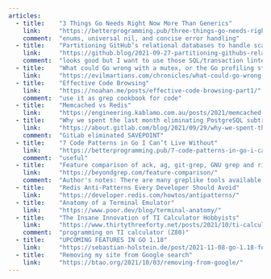 ```yaml
---
articles:
  - title:    "3 Things Go Needs Right Now More Than Generics"
    link:     "https://betterprogramming.pub/three-things-go-needs-right-now-more-than-generics-a6225d62f76b"
    comment:  "enums, universal nil, and concise error handling"
  - title:    "Partitioning GitHub’s relational databases to handle scale"
    link:     "https://github.blog/2021-09-27-partitioning-githubs-relational-databases-scale/"
    comment:  "looks good but I want to use those SQL/transaction linters"
  - title:    "What could Go wrong with a mutex, or the Go profiling story"
    link:     "https://evilmartians.com/chronicles/what-could-go-wrong-with-a-mutex-or-the-go-profiling-story"
  - title:    "Effective Code Browsing"
    link:     "https://noahan.me/posts/effective-code-browsing-part1/"
    comment:  "use it as grep cookbook for code"
  - title:    "Memcached vs Redis"
    link:     "https://engineering.kablamo.com.au/posts/2021/memcached-vs-redis-whats-the-difference"
  - title:    "Why we spent the last month eliminating PostgreSQL subtransactions"
    link:     "https://about.gitlab.com/blog/2021/09/29/why-we-spent-the-last-month-eliminating-postgresql-subtransactions/"
    comment:  "GitLab eliminated SAVEPOINT"
  - title:    "7 Code Patterns in Go I Can’t Live Without"
    link:     "https://betterprogramming.pub/7-code-patterns-in-go-i-cant-live-without-f46f72f58c4b"
    comment:  "useful"
  - title:    "Feature comparison of ack, ag, git-grep, GNU grep and ripgrep"
    link:     "https://beyondgrep.com/feature-comparison/"
    comment:  "Author's notes: There are many greplike tools available to choose from. ripgrep is currently the fastest, which folks seem to focus on, but they have different features. Here's a chart to help you see which tools can do what."
  - title:    "Redis Anti-Patterns Every Developer Should Avoid"
    link:     "https://developer.redis.com/howtos/antipatterns/"
  - title:    "Anatomy of a Terminal Emulator"
    link:     "https://www.poor.dev/blog/terminal-anatomy/"
  - title:    "The Insane Innovation of TI Calculator Hobbyists"
    link:     "https://www.thirtythreeforty.net/posts/2021/10/ti-calculator-innovation/"
    comment:  "programming on TI calculator (Z80)"
  - title:    "UPCOMING FEATURES IN GO 1.18"
    link:     "https://sebastian-holstein.de/post/2021-11-08-go-1.18-features/"
  - title:    "Removing my site from Google search"
    link:     "https://btao.org/2021/10/03/removing-from-google/"
---
```

